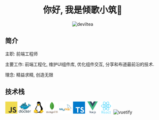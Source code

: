 <h1 align="center"> 你好, 我是倾歌小筑💞️ </h1>
<p align="center"> <img src="https://komarev.com/ghpvc/?username=wenhongjie&label=Profile%20views&color=0e75b6&style=flat" alt="deviltea" /> </p>

## 简介
主职: 前端工程师  

主要工作: 前端工程化, 维护UI组件库, 优化组件交互, 分享和布道最前沿的技术.

理念: 精益求精, 创造无限

## 技术栈

<p>
 <img src="https://raw.githubusercontent.com/devicons/devicon/master/icons/javascript/javascript-original.svg" alt="javascript" width="40" height="40"/> 
 <img src="https://raw.githubusercontent.com/devicons/devicon/master/icons/docker/docker-original-wordmark.svg" alt="docker" width="40" height="40"/>
 <img src="https://raw.githubusercontent.com/devicons/devicon/master/icons/linux/linux-original.svg" alt="linux" width="40" height="40"/> 
 <img src="https://raw.githubusercontent.com/devicons/devicon/master/icons/mongodb/mongodb-original-wordmark.svg" alt="mongodb" width="40" height="40"/>
 <img src="https://raw.githubusercontent.com/devicons/devicon/master/icons/mysql/mysql-original-wordmark.svg" alt="mysql" width="40" height="40"/>
 <img src="https://raw.githubusercontent.com/devicons/devicon/master/icons/typescript/typescript-original.svg" alt="typescript" width="40" height="40"/> 
 <img src="https://raw.githubusercontent.com/devicons/devicon/master/icons/vuejs/vuejs-original-wordmark.svg" alt="vuejs" width="40" height="40"/>
 <img src="https://raw.githubusercontent.com/devicons/devicon/master/icons/react/react-original-wordmark.svg" alt="vuejs" width="40" height="40"/>
 <img src="https://bestofjs.org/logos/vuetify.svg" alt="vuetify" width="40" height="40"/> 
</p>
